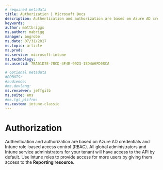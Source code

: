```yaml
---
# required metadata
title: Authorization | Microsoft Docs 
description: Authentication and authorization are based on Azure AD credentials and Intune role-based access control (RBAC).
keywords:
author: mattbriggs
ms.author: mabrigg
manager: angrobe
ms.date: 07/31/2017
ms.topic: article
ms.prod:
ms.service: microsoft-intune
ms.technology:
ms.assetid: 7EA61D7E-7BCD-4F4E-9923-15D4A6FD08CA

# optional metadata
#ROBOTS:
#audience:
#ms.devlang:
ms.reviewer: jeffgilb
ms.suite: ems
#ms.tgt_pltfrm:
ms.custom: intune-classic
---
```


# Authorization

Authentication and authorization are based on Azure AD credentials and Intune role-based access control (RBAC). All global administrators and Intune service administrators for your tenant will have access to the API by default. Use Intune roles to provide access for more users by giving them access to the **Reporting resource**.